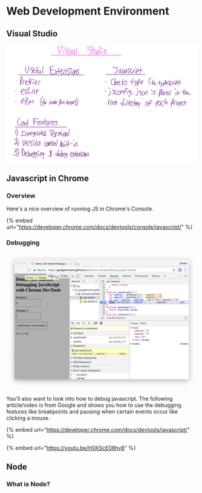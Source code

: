 # Web Development Environment

## Visual Studio

![](<../../../.gitbook/assets/image (525).png>)

## Javascript in Chrome

### Overview

Here's a nice overview of running JS in Chrome's Console.

{% embed url="https://developer.chrome.com/docs/devtools/console/javascript/" %}

### Debugging

![](<../../../.gitbook/assets/image (527).png>)

You'll also want to look into how to debug javascript. The following article/video is from Google and shows you how to use the debugging features like breakpoints and pausing when certain events occur like clicking a mouse.&#x20;

{% embed url="https://developer.chrome.com/docs/devtools/javascript/" %}

{% embed url="https://youtu.be/H0XScE08hy8" %}

## Node

### What is Node?

